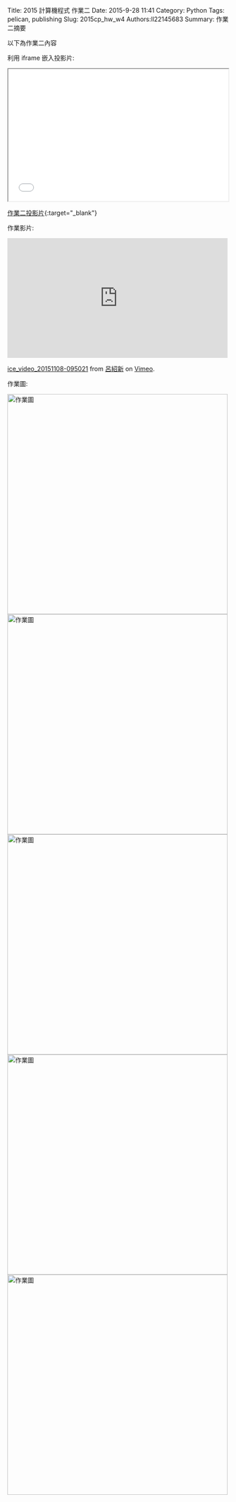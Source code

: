 Title: 2015 計算機程式 作業二
Date: 2015-9-28 11:41
Category: Python
Tags: pelican, publishing
Slug: 2015cp_hw_w4
Authors:ll22145683
Summary: 作業二摘要

以下為作業二內容

利用 iframe 嵌入投影片:

<iframe src="simplest4.html" width="500" height="300"></iframe>

[作業二投影片](presentation/simplest4.html){:target="_blank"}

作業影片:
<iframe src="https://player.vimeo.com/video/145015637" width="500" height="272" frameborder="0" webkitallowfullscreen mozallowfullscreen allowfullscreen></iframe> <p><a href="https://vimeo.com/145015637">ice_video_20151108-095021</a> from <a href="https://vimeo.com/user45183410">呂紹新</a> on <a href="https://vimeo.com">Vimeo</a>.</p>

作業圖:

<img src="https://copy.com/e4JDtZamPoyUZAak" width="500" alt="作業圖"></img>
<img src="https://copy.com/rTAAzp6lY1qfAaBH" width="500" alt="作業圖"></img>
<img src="https://copy.com/2c62nqF6cgBTGaXX" width="500" alt="作業圖"></img>
<img src="https://copy.com/SKA0Wrx1wAXz9TXp" width="500" alt="作業圖"></img>
<img src="https://copy.com/8hjKvlcf0jiKHQd0" width="500" alt="作業圖"></img>






